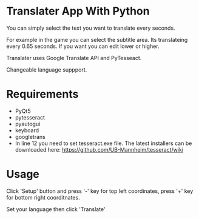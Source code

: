 # Translater App With Python

You can simply select the text you want to translate every seconds.

For example in the game you can select the subtitle area. Its translateing every 0.65 seconds. If you want you can edit lower or higher.

Translater uses Google Translate API and PyTesseact.

Changeable language suppport.

# Requirements

* PyQt5 
* pytesseract
* pyautogui
* keyboard
* googletrans 
* In line 12 you need to set tesseract.exe file. The latest installers can be downloaded here: https://github.com/UB-Mannheim/tesseract/wiki

# Usage

Click 'Setup' button and press '-' key for top left coordinates, press '+' key for bottom right coorditnates.

Set your language then click 'Translate'
